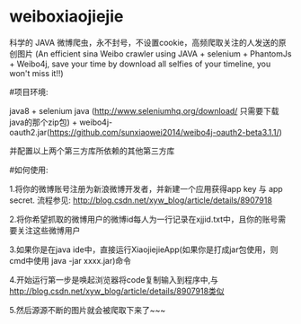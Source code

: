 # weiboxiaojiejie
科学的 JAVA 微博爬虫，永不封号，不设置cookie，高频爬取关注的人发送的原创图片
(An efficient sina Weibo crawler using JAVA + selenium + PhantomJs + Weibo4j, save your time by download all selfies of your timeline, you won't miss it!!)

#项目环境:

  java8 + selenium java (http://www.seleniumhq.org/download/   只需要下载java的那个zip包) + weibo4j-oauth2.jar(https://github.com/sunxiaowei2014/weibo4j-oauth2-beta3.1.1/) 
 
  并配置以上两个第三方库所依赖的其他第三方库


#如何使用:


  1.将你的微博账号注册为新浪微博开发者，并新建一个应用获得app key 与 app secret. 流程参见: http://blog.csdn.net/xyw_blog/article/details/8907918
 
 
  2.将你希望抓取的微博用户的微博id每人为一行记录在xjjid.txt中，且你的账号需要关注这些微博用户
  
  
  3.如果你是在java ide中，直接运行XiaojiejieApp(如果你是打成jar包使用，则cmd中使用  java -jar xxxx.jar)命令
  
  
  4.开始运行第一步是唤起浏览器将code复制输入到程序中,与 http://blog.csdn.net/xyw_blog/article/details/8907918类似
  
  
  5.然后源源不断的图片就会被爬取下来了~~~
